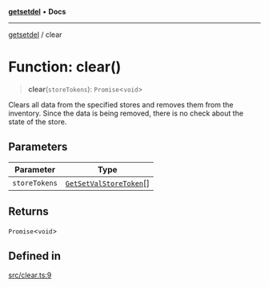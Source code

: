 [**getsetdel**](../README.md) • **Docs**

---

[getsetdel](../README.md) / clear

# Function: clear()

> **clear**(`storeTokens`): `Promise`\<`void`\>

Clears all data from the specified stores and removes them from the
inventory. Since the data is being removed, there is no check about the state
of the store.

## Parameters

| Parameter     | Type                                                            |
| ------------- | --------------------------------------------------------------- |
| `storeTokens` | [`GetSetValStoreToken`](../interfaces/GetSetValStoreToken.md)[] |

## Returns

`Promise`\<`void`\>

## Defined in

[src/clear.ts:9](https://github.com/ericvera/getsetdel/blob/main/src/clear.ts#L9)
